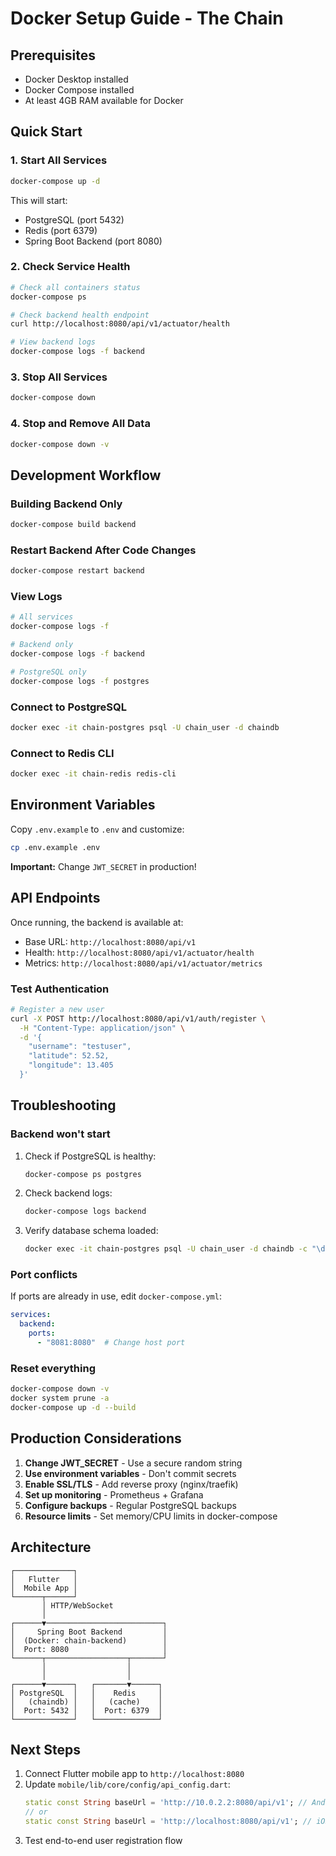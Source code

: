 # Docker Setup Guide - The Chain

## Prerequisites

- Docker Desktop installed
- Docker Compose installed
- At least 4GB RAM available for Docker

## Quick Start

### 1. Start All Services

```bash
docker-compose up -d
```

This will start:
- PostgreSQL (port 5432)
- Redis (port 6379)
- Spring Boot Backend (port 8080)

### 2. Check Service Health

```bash
# Check all containers status
docker-compose ps

# Check backend health endpoint
curl http://localhost:8080/api/v1/actuator/health

# View backend logs
docker-compose logs -f backend
```

### 3. Stop All Services

```bash
docker-compose down
```

### 4. Stop and Remove All Data

```bash
docker-compose down -v
```

## Development Workflow

### Building Backend Only

```bash
docker-compose build backend
```

### Restart Backend After Code Changes

```bash
docker-compose restart backend
```

### View Logs

```bash
# All services
docker-compose logs -f

# Backend only
docker-compose logs -f backend

# PostgreSQL only
docker-compose logs -f postgres
```

### Connect to PostgreSQL

```bash
docker exec -it chain-postgres psql -U chain_user -d chaindb
```

### Connect to Redis CLI

```bash
docker exec -it chain-redis redis-cli
```

## Environment Variables

Copy `.env.example` to `.env` and customize:

```bash
cp .env.example .env
```

**Important:** Change `JWT_SECRET` in production!

## API Endpoints

Once running, the backend is available at:

- Base URL: `http://localhost:8080/api/v1`
- Health: `http://localhost:8080/api/v1/actuator/health`
- Metrics: `http://localhost:8080/api/v1/actuator/metrics`

### Test Authentication

```bash
# Register a new user
curl -X POST http://localhost:8080/api/v1/auth/register \
  -H "Content-Type: application/json" \
  -d '{
    "username": "testuser",
    "latitude": 52.52,
    "longitude": 13.405
  }'
```

## Troubleshooting

### Backend won't start

1. Check if PostgreSQL is healthy:
   ```bash
   docker-compose ps postgres
   ```

2. Check backend logs:
   ```bash
   docker-compose logs backend
   ```

3. Verify database schema loaded:
   ```bash
   docker exec -it chain-postgres psql -U chain_user -d chaindb -c "\dt"
   ```

### Port conflicts

If ports are already in use, edit `docker-compose.yml`:

```yaml
services:
  backend:
    ports:
      - "8081:8080"  # Change host port
```

### Reset everything

```bash
docker-compose down -v
docker system prune -a
docker-compose up -d --build
```

## Production Considerations

1. **Change JWT_SECRET** - Use a secure random string
2. **Use environment variables** - Don't commit secrets
3. **Enable SSL/TLS** - Add reverse proxy (nginx/traefik)
4. **Set up monitoring** - Prometheus + Grafana
5. **Configure backups** - Regular PostgreSQL backups
6. **Resource limits** - Set memory/CPU limits in docker-compose

## Architecture

```
┌─────────────┐
│   Flutter   │
│  Mobile App │
└──────┬──────┘
       │ HTTP/WebSocket
       │
┌──────▼──────────────────────────┐
│     Spring Boot Backend         │
│  (Docker: chain-backend)        │
│  Port: 8080                     │
└──────┬──────────────────┬───────┘
       │                  │
       │                  │
┌──────▼──────┐   ┌───────▼──────┐
│ PostgreSQL  │   │    Redis     │
│   (chaindb) │   │   (cache)    │
│  Port: 5432 │   │  Port: 6379  │
└─────────────┘   └──────────────┘
```

## Next Steps

1. Connect Flutter mobile app to `http://localhost:8080`
2. Update `mobile/lib/core/config/api_config.dart`:
   ```dart
   static const String baseUrl = 'http://10.0.2.2:8080/api/v1'; // Android Emulator
   // or
   static const String baseUrl = 'http://localhost:8080/api/v1'; // iOS Simulator
   ```
3. Test end-to-end user registration flow
